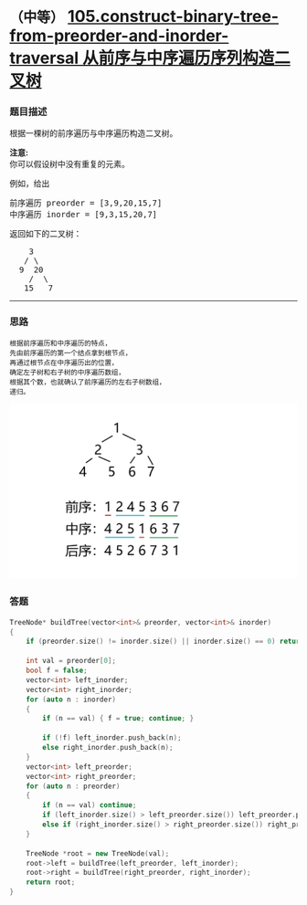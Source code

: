 # `（中等）` [105.construct-binary-tree-from-preorder-and-inorder-traversal 从前序与中序遍历序列构造二叉树](https://leetcode-cn.com/problems/construct-binary-tree-from-preorder-and-inorder-traversal/)

### 题目描述
<p>根据一棵树的前序遍历与中序遍历构造二叉树。</p>

<p><strong>注意:</strong><br>
你可以假设树中没有重复的元素。</p>

<p>例如，给出</p>

<pre>前序遍历 preorder =&nbsp;[3,9,20,15,7]
中序遍历 inorder = [9,3,15,20,7]</pre>

<p>返回如下的二叉树：</p>

<pre>    3
   / \
  9  20
    /  \
   15   7</pre>


---
### 思路
```
根据前序遍历和中序遍历的特点，  
先由前序遍历的第一个结点拿到根节点，
再通过根节点在中序遍历出的位置，
确定左子树和右子树的中序遍历数组，
根据其个数，也就确认了前序遍历的左右子树数组，
递归。
```
![](./Solution.jpg)

### 答题
``` C++
TreeNode* buildTree(vector<int>& preorder, vector<int>& inorder) 
{
	if (preorder.size() != inorder.size() || inorder.size() == 0) return nullptr;

	int val = preorder[0];
	bool f = false;
	vector<int> left_inorder;
	vector<int> right_inorder;
	for (auto n : inorder)
	{
		if (n == val) { f = true; continue; }

		if (!f) left_inorder.push_back(n);
		else right_inorder.push_back(n);
	}
	vector<int> left_preorder;
	vector<int> right_preorder;
	for (auto n : preorder)
	{
		if (n == val) continue;
		if (left_inorder.size() > left_preorder.size()) left_preorder.push_back(n);
		else if (right_inorder.size() > right_preorder.size()) right_preorder.push_back(n);
	}

	TreeNode *root = new TreeNode(val);
	root->left = buildTree(left_preorder, left_inorder);
	root->right = buildTree(right_preorder, right_inorder);
	return root;
}
```

